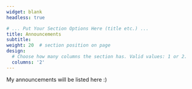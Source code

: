 ```yaml
---
widget: blank
headless: true

# ... Put Your Section Options Here (title etc.) ...
title: Announcements
subtitle: 
weight: 20  # section position on page
design:
  # Choose how many columns the section has. Valid values: 1 or 2.
  columns: '2'
---
```


My announcements will be listed here :)

